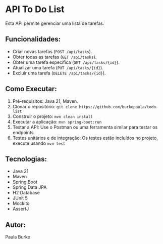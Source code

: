 # API To Do List

Esta API permite gerenciar uma lista de tarefas.

## Funcionalidades:

*   Criar novas tarefas (`POST /api/tasks`).
*   Obter todas as tarefas (`GET /api/tasks`).
*   Obter uma tarefa específica (`GET /api/tasks/{id}`).
*   Atualizar uma tarefa (`PUT /api/tasks/{id}`).
*   Excluir uma tarefa (`DELETE /api/tasks/{id}`).

## Como Executar:

1. Pré-requisitos: Java 21, Maven.
2. Clonar o repositório: `git clone https://github.com/burkepaula/todo-list`
2. Construir o projeto: `mvn clean install`
3. Executar a aplicação: `mvn spring-boot:run`
4. Testar a API: Use o Postman ou uma ferramenta similar para testar os endpoints.
5. Testes unitários e de integração: Os testes estão incluídos no projeto, execute usando `mvn test`

## Tecnologias:

* Java 21
* Maven
* Spring Boot
* Spring Data JPA
* H2 Database
* JUnit 5
* Mockito
* AssertJ

## Autor:

Paula Burke
